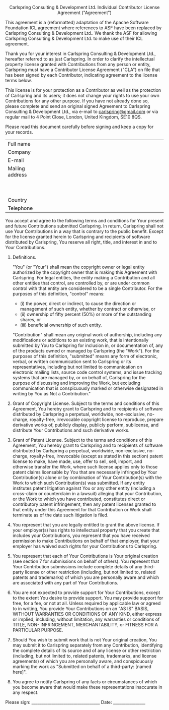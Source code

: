 

<p align="center">
            Carlspring Consulting & Development Ltd.
      Individual Contributor License Agreement ("Agreement")
</p>

This agreement is a (reformatted) adaptation  of  the  Apache Software 
Foundation ICL agreement where references to ASF have been replaced by
Carlspring Consulting & Development Ltd..   We  thank   the   ASF  for
allowing Carlspring Consulting & Development Ltd. to make use of their
ICL agreement.

Thank you for your interest in Carlspring Consulting & Development Ltd.,
hereafter referred to as just Carlspring.   In   order to  clarify the
intellectual  property   license   granted with Contributions from any
person or entity, Carlspring must have a Contributor License Agreement
("CLA") on file that  has been signed by each Contributor,  indicating
agreement to the license terms below.

This license  is for your protection  as a Contributor as  well as the
protection of Carlspring and its users; it does not change your rights
to use your own Contributions for any other purpose.  If you  have not
already done so, please complete and send an original signed Agreement
to    Carlspring   Consulting   &   Development   Ltd.,   via   e-mail
to carlspring@gmail.com or via regular mail to 4 Point Close,  London,
United Kingdom, SE10 8QS.

Please read this document carefully before signing and keep a copy for
your records.

<table>
 <tr>
   <td width="20%">Full name</td>
   <td width="80%"></td>
 </tr>
 <tr>
   <td width="20%">Company</td>
   <td width="80%"></td>
 </tr>
 <tr>
   <td width="20%">E-mail</td>
   <td width="80%"></td>
 </tr>
 <tr>
   <td width="20%" valign="top">Mailing address</td>
   <td width="80%" height="100"></td>
 </tr>
 <tr>
   <td width="20%">Country</td>
   <td width="80%"></td>
 </tr>
 <tr>
   <td width="20%">Telephone</td>
   <td width="80%"></td>
 </tr>
</table>

You accept  and agree to the  following terms and  conditions for Your
present and  future Contributions   submitted   Carlspring. In return,
Carlspring shall not  use Your Contributions in a way that is contrary
to  the  public  benefit.  Except  for  the  license granted herein to 
Carlspring and  recipients of  software distributed by Carlspring, You 
reserve all right, title, and interest in and to Your Contributions.

1. Definitions.

   "You" (or  "Your") shall mean  the copyright owner or  legal entity
   authorized  by the copyright  owner that  is making  this Agreement
   with Carlspring. For legal entities, the entity making a
   Contribution and all other  entities that  control, are  controlled
   by, or are under common control with that entity are considered to 
   be a single Contributor. For  the purposes of this  definition,
   "control" means:
   
   * (i)  the power,  direct  or  indirect, to  cause  the direction  or
   management  of such entity,  whether by  contract or  otherwise, or
   * (ii) ownership  of fifty percent  (50%) or more of  the outstanding
   shares, or
   * (iii) beneficial ownership of such entity.

   "Contribution"  shall   mean  any  original   work  of  authorship,
   including any modifications or  additions to an existing work, that
   is  intentionally  submitted by You to Carlspring for inclusion in,
   or   documentation  of,  any  of  the  products owned or managed by
   Carlspring (the  "Work").  For  the  purposes  of  this definition,
   "submitted"  means  any  form  of  electronic,  verbal,  or written
   communication sent  to Carlspring or its representatives, including
   but  not  limited  to communication  on  electronic mailing  lists,
   source code  control systems,  and issue  tracking systems that are
   managed  by,  or  on  behalf  of,  Carlspring for  the  purpose  of
   discussing and improving the Work, but excluding communication that
   is  conspicuously  marked or otherwise designated in writing by You
   as Not a Contribution."

2. Grant of Copyright License. Subject  to the terms and conditions of
   this Agreement, You hereby grant to Carlspring and to recipients of
   software   distributed   by   Carlspring  a  perpetual,  worldwide,
   non-exclusive,   no-charge,  royalty-free,   irrevocable  copyright
   license  to  reproduce,   prepare  derivative  works  of,  publicly
   display,   publicly  perform,   sublicense,  and   distribute  Your
   Contributions and such derivative works.

3. Grant of  Patent License.  Subject to the  terms and  conditions of
   this Agreement, You hereby grant to Carlspring and to recipients of
   software   distributed   by    Carlspring   a perpetual, worldwide,
   non-exclusive,  no-charge,  royalty-free,  irrevocable  (except  as
   stated in  this section)  patent license to  make, have  made, use,
   offer to sell, sell, import, and otherwise transfer the Work, where
   such license applies only to  those patent claims licensable by You
   that are necessarily infringed  by Your Contribution(s) alone or by
   combination  of Your Contribution(s)  with the  Work to  which such
   Contribution(s)  was  submitted. If  any  entity institutes  patent
   litigation against You or any other entity (including a cross-claim
   or counterclaim  in a lawsuit) alleging that  your Contribution, or
   the  Work to  which  you have  contributed,  constitutes direct  or
   contributory patent infringement,  then any patent licenses granted
   to that entity  under this Agreement for that  Contribution or Work
   shall terminate as of the date such litigation is filed.

4. You  represent that  you are  legally entitled  to grant  the above
   license. If  your employer(s)  has rights to  intellectual property
   that  you create  that includes  your Contributions,  you represent
   that you  have received permission to make  Contributions on behalf
   of that  employer, that  your employer has  waived such  rights for
   your Contributions to Carlspring.

5. You  represent that  each of  Your Contributions  is  Your original
   creation (see section 7 for  submissions on behalf of others).  You
   represent  that  Your  Contribution  submissions  include  complete
   details of any third-party license or other restriction (including,
   but not  limited to, related  patents and trademarks) of  which you
   are personally aware and which are associated with any part of Your
   Contributions.

6. You  are not expected  to provide  support for  Your Contributions,
   except to the extent You desire to provide support. You may provide
   support for  free, for  a fee,  or not at  all. Unless  required by
   applicable  law   or  agreed  to  in  writing,   You  provide  Your
   Contributions on an "AS IS" BASIS, WITHOUT WARRANTIES OR CONDITIONS
   OF  ANY  KIND,  either   express  or  implied,  including,  without
   limitation,   any   warranties  or   conditions   of  TITLE,   NON-
   INFRINGEMENT, MERCHANTABILITY, or FITNESS FOR A PARTICULAR PURPOSE.

7. Should You wish to submit  work that is not Your original creation,
   You  may submit  it to Carlspring separately from any Contribution,
   identifying the complete  details of its source and  of any license
   or  other  restriction  (including,  but not  limited  to,  related
   patents,  trademarks,  and license  agreements)  of  which you  are
   personally aware, and conspicuously  marking the work as "Submitted
   on behalf of a third-party: [named here]".

8. You agree to notify Carlspring of any  facts  or  circumstances  of
   which  you  become  aware  that  would  make  these representations
   inaccurate in any respect.


Please sign: __________________________________ Date: ________________

